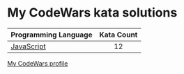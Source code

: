# My CodeWars kata solutions

|    Programming Language  |    Kata Count  | 
|----------|:-------------:|
| [JavaScript](https://github.com/crabn3bula/programming-problems/tree/master/codewars/javascript) | 12 | 


[My CodeWars profile](https://www.codewars.com/users/crabn3bula)